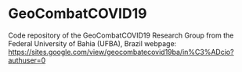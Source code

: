 # GeoCombatCOVID19
Code repository of the GeoCombatCOVID19 Research Group from the Federal University of Bahia (UFBA), Brazil
webpage: https://sites.google.com/view/geocombatecovid19ba/in%C3%ADcio?authuser=0
